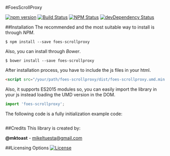 #FoesScrollProxy
> 

[![npm version](https://img.shields.io/npm/v/foes-scrollproxy.svg?style=flat-square)](https://www.npmjs.com/package/foes-scrollproxy)
[![Build Status](http://img.shields.io/travis/FriendsOfECMAScript/ScrollProxy/master.svg?style=flat-square)](https://travis-ci.org/FriendsOfECMAScript/ScrollProxy)
[![NPM Status](http://img.shields.io/npm/dm/foes-scrollproxy.svg?style=flat-square)](https://www.npmjs.org/package/foes-scrollproxy)
[![devDependency Status](https://img.shields.io/david/FriendsOfECMAScript/ScrollProxy.svg?style=flat-square)](https://david-dm.org/FriendsOfECMAScript/ScrollProxy#info=dependencies)

##Installation
The recommended and the most suitable way to install is through *NPM*.
```shell
$ npm install --save foes-scrollproxy
```

Also, you can install through *Bower*.
```shell
$ bower install --save foes-scrollproxy
```


After installation process, you have to include the js files in your html.
```html
<script src="/your/path/foes-scrollproxy/dist/foes-scrollproxy.umd.min.js"></script>
```

Also, it supports ES2015 modules so, you can easily import the library in your js instead loading the UMD version in the DOM.
```js
import 'foes-scrollproxy';
```

The following code is a fully initialization example code:
```js

```


##Credits
This library is created by:
>
**@mktoast** - [mikeltuesta@gmail.com](mailto:mikeltuesta@gmail.com)

##Licensing Options
[![License](https://img.shields.io/badge/License-MIT-yellowgreen.svg?style=flat-square)](https://github.com/FriendsOfECMAScript/ScrollProxy/blob/master/LICENSE)
